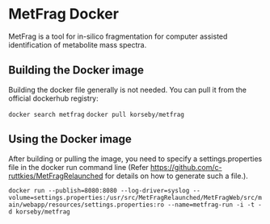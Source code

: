 # MetFrag Docker

MetFrag is a tool for in-silico fragmentation for computer assisted identification of metabolite mass spectra.

## Building the Docker image

Building the docker file generally is not needed. You can pull it from the official dockerhub registry:

`docker search metfrag`
`docker pull korseby/metfrag`

## Using the Docker image

After building or pulling the image, you need to specify a settings.properties file in the docker run command line (Refer https://github.com/c-ruttkies/MetFragRelaunched for details on how to generate such a file.).

`docker run --publish=8080:8080 --log-driver=syslog --volume=settings.properties:/usr/src/MetFragRelaunched/MetFragWeb/src/main/webapp/resources/settings.properties:ro --name=metfrag-run -i -t -d korseby/metfrag`




